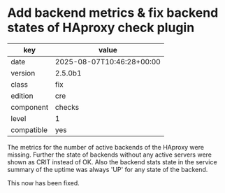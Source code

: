 [//]: # (werk v2)
# Add backend metrics & fix backend states of HAproxy check plugin

key        | value
---------- | ---
date       | 2025-08-07T10:46:28+00:00
version    | 2.5.0b1
class      | fix
edition    | cre
component  | checks
level      | 1
compatible | yes

The metrics for the number of active backends of the HAproxy were
missing. Further the state of backends without any active servers
were shown as CRIT instead of OK.
Also the backend stats state in the service summary of the uptime
was always 'UP' for any state of the backend.

This now has been fixed.
